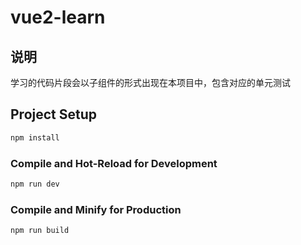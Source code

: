 
# vue2-learn

## 说明
学习的代码片段会以子组件的形式出现在本项目中，包含对应的单元测试












## Project Setup

```sh
npm install
```

### Compile and Hot-Reload for Development

```sh
npm run dev
```

### Compile and Minify for Production

```sh
npm run build
```


